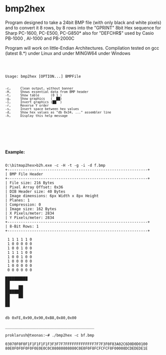 # bmp2hex

Program designed to take a 24bit BMP file (with only black and white pixels) 
and to convert it 8 rows, by 8 rows into the "GPRINT" 8bit Hex sequence 
for Sharp PC-1600, PC-E500, PC-G850* 
also for "DEFCHR$" used by Casio PB-1000 , AI-1000 and PB-2000C

Program will work on little-Endian Architectures.
Compilation tested on gcc (latest 8.*) under Linux and under MINGW64 under Windows

<br>
<pre><code>
Usage: bmp2hex [OPTION...] BMPFile

    -c,     Clean output, without banner
    -H,     Shows essential data from BMP header
    -t,     Show table      (0 1 )
    -g,     Show graphics   (  ██)
    -i,     Invert graphics (██  )
    -r,     Reverse Y order
    -s,     Insert space between hex values
    -d,     Show hex values as "db 0x34, ..." assembler line
    -h,     Display this help message

</code></pre>
<br>
<br>


**Example:**

<pre><code>
O:\bitmap2hex>b2h.exe -c -H -t -g -i -d f.bmp
+---------------------------------------------------------------+
| BMP File Header
+---------------------------------------------------------------+
| File size: 216 Bytes
| Pixel Array Offset: 0x36
| DIB Header size: 40 Bytes
| Image dimensions: 6px Width x 8px Height
| Planes: 1
| Compression: 0
| Image size: 162 Bytes
| X Pixels/meter: 2834
| Y Pixels/meter: 2834
+---------------------------------------------------------------+
| 8-Bit Rows: 1
+---------------------------------------------------------------+

 1 1 1 1 1 0
 1 0 0 0 0 0
 1 0 0 1 0 0
 1 1 1 1 0 0
 1 0 0 1 0 0
 1 0 0 0 0 0
 1 0 0 0 0 0
 0 0 0 0 0 0

██████████
██
██    ██
████████
██    ██
██
██


db 0xFE,0x90,0x90,0xB8,0x80,0x00

________________________________________

proklarush@teonas:~# ./bmp2hex -c bf.bmp

03070F0F0F1F1F1F1F1F3F3F7F7FFFFFFFFFFFFF7F7F3F0F83A02C6D0D0D0100
80E0F0F0F0F0F0E0E0C0C08080808080C0E0F0F8FCFCFCF8F00008DCDEDEDE1E


</code></pre>